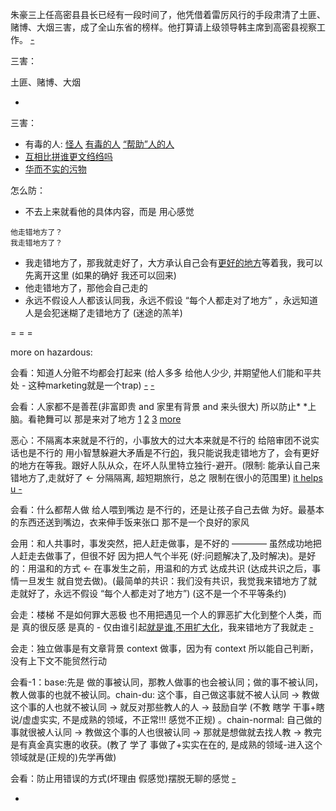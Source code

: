 
朱豪三上任高密县县长已经有一段时间了，他凭借着雷厉风行的手段肃清了土匪、赌博、大烟三害，成了全山东省的榜样。他打算请上级领导韩主席到高密县视察工作。
[-](http://www.kuyv.cn/news/1759_13.html)

三害：

土匪、赌博、大烟

-


三害：
- 有毒的人: [怪人](https://github.com/7900ms/000nottheater_deserted_systemlibrary/blob/master/supplementary/chain-对文诌诌的词.md#为什么人家要用一个文绉绉的词) [有毒的人](https://github.com/7900ms/000nottheater_deserted_systemlibrary/blob/master/supplementary/slang-FUD.md#这个人有毒!) [“帮助”人的人](https://github.com/7900ms/000nottheater_deserted_systemlibrary/blob/master/supplementary/chain-call.md)
- [互相比拼谁更文绉绉吗](https://github.com/7900ms/000nottheater_deserted_systemlibrary/blob/master/small/正当防卫.md#文字是无力的。文绉绉是华而不实的污物是三害之一，我也不学它。别人看的东西,我不需要看,我只看侦探游记)
- [华而不实的污物](https://github.com/7900ms/000nottheater_deserted_systemlibrary/blob/master/supplementary/term-躲避后-侦探游记.md#华而不实的污物-eg广告抬杠自说自话marketing)

怎么防：
- 不去上来就看他的具体内容，而是 用心感觉
```
他走错地方了？
我走错地方了？
```
- 我走错地方了，那我就走好了，大方承认自己会有[更好的地方](https://github.com/7900ms/000nottheater_deserted_systemlibrary/blob/master/supplementary/term-Finder-你可能来错地方了.md)等着我，我可以先离开这里 (如果的确好 我还可以回来)
- 他走错地方了，那他会自己走的
- 永远不假设人人都该认同我，永远不假设 “每个人都走对了地方” ，永远知道人是会犯迷糊了走错地方了 (迷途的羔羊)

= = =

more on hazardous:

会看：知道人分赃不均都会打起来 (给人多多 给他人少少, 并期望他人们能和平共处 - 这种marketing就是一个trap) [-](https://twitter.com/anthonyVslater/status/870496531467522049) [-](https://twitter.com/Tweezaintshitt/status/870505331683606530)

会看：人家都不是善茬(非富即贵 and 家里有背景 and 来头很大) 所以防止* *上脑。看艳舞可以 那是来对了地方 [1](https://github.com/7900ms/github_channels/blob/master/seen.txt) [2](https://twitter.com/renfanzi/status/869393190066847745) [3](https://www.v2ex.com/notes/28476) [more](https://github.com/7900ms/000nottheater_deserted_systemlibrary/blob/master/supplementary/term-工作-职业评估.md#警惕大家都非富即贵，人精中的人精)

恶心：不隔离本来就是不行的，小事放大的过大本来就是不行的 给陪审团不说实话也是不行的 用小智慧躲避大矛盾是不行[的](https://twitter.com/renfanzi/status/866930793750212608#不懂人权,又自愿接受你们自己人杀自己人的文化)，我只能说我走错地方了，会有更好的地方在等我。跟好人队从众，在坏人队里特立独行-避开。(限制: 能承认自己来错地方了,走就好了 <- 分隔隔离, 超短期旅行，总之 限制在很小的范围里) [it helps u -](https://twitter.com/Tweezaintshitt/status/869912067041402880)

会看：什么都帮人做 给人喂到嘴边 是不行的，还是让孩子自己去做 为好。最基本的东西还送到嘴边，衣来伸手饭来张口 那不是一个良好的家风

会用：和人共事时，事发突然，把人赶走做事，是不好的 ———— 虽然成功地把人赶走去做事了，但很不好 因为把人气个半死 (好:问题解决了,及时解决)。是好的：用温和的方式 <- 在事发生之前，用温和的方式 达成共识 (达成共识之后，事情一旦发生 就自觉去做)。(最简单的共识：我们没有共识，我觉我来错地方了就走就好了，永远不假设 “每个人都走对了地方”) (这不是一个不平等条约)

会走：楼梯 不是如何罪大恶极 也不用把遇见一个人的罪恶扩大化到整个人类，而是 真的很反感 是真的 - 仅由谁引起[就是谁,不用扩大化](#不要说所有的夫妻都是这个样子。你们对待彼此的恶毒程度已经够离婚一千回了)，我来错地方了我就走 [-](https://github.com/7900ms/000nottheater_deserted_systemsoftware/blob/master/local-lightshelf/楼梯.md)

会走：独立做事是有文章背景 context 做事，因为有 context 所以能自己判断，没有上下文不能贸然行动

会看-1：base:先是 做的事被认同，那教人做事的也会被认同；做的事不被认同，教人做事的也就不被认同。chain-du: 这个事，自己做这事就不被人认同 -> 教做这个事的人也就不被认同 -> 就反对那些教人的人 -> 鼓励自学 (不教 瞎学 干事+瞎说/虚虚实实, 不是成熟的领域，不正常!!! 感觉不正规) 。chain-normal: 自己做的事就很被人认同 -> 教做这个事的人也很被认同 -> 那就是想做就去找人教 -> 教完是有真金真实惠的收获。(教了 学了 事做了+实实在在的, 是成熟的领域-进入这个领域就是(正规的)先学再做)

会看：防止用错误的方式(坏理由 假感觉)摆脱无聊的感觉 [-](https://github.com/7900ms/000nottheater_deserted_systemlibrary/blob/master/supplementary/chain-意图-自我局限在小圈子(就能摆脱无聊).md)


-
